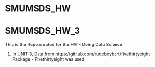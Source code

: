 # SMUMSDS_HW

# SMUMSDS_HW_3
This is the Repo created for the HW - Doing Data Science 

1. In UNIT 3, Data from https://github.com/rudeboybert/fivethirtyeight Package - Fivethirtyeight was used
